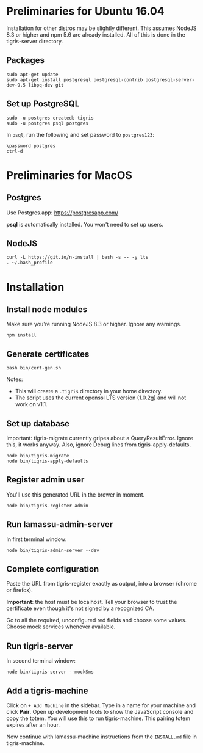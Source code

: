 # Preliminaries for Ubuntu 16.04

Installation for other distros may be slightly different. This assumes NodeJS 8.3 or higher and npm 5.6 are already installed. All of this is done in the tigris-server directory.

## Packages

```
sudo apt-get update
sudo apt-get install postgresql postgresql-contrib postgresql-server-dev-9.5 libpq-dev git
```

## Set up PostgreSQL

```
sudo -u postgres createdb tigris
sudo -u postgres psql postgres
```

In ``psql``, run the following and set password to ``postgres123``:

```
\password postgres
ctrl-d
```

# Preliminaries for MacOS

## Postgres

Use Postgres.app: https://postgresapp.com/

**psql** is automatically installed. You won't need to set up users.

## NodeJS

```
curl -L https://git.io/n-install | bash -s -- -y lts
. ~/.bash_profile
```

# Installation

## Install node modules

Make sure you're running NodeJS 8.3 or higher. Ignore any warnings.

```
npm install
```

## Generate certificates

```
bash bin/cert-gen.sh
```

Notes: 
  - This will create a ``.tigris`` directory in your home directory.
  - The script uses the current openssl LTS version (1.0.2g) and will not work on v1.1.
  
## Set up database

Important: tigris-migrate currently gripes about a QueryResultError. Ignore this, it works anyway. Also, ignore Debug lines from tigris-apply-defaults.

```
node bin/tigris-migrate
node bin/tigris-apply-defaults
```

## Register admin user

You'll use this generated URL in the brower in moment.

```
node bin/tigris-register admin
```

## Run lamassu-admin-server

In first terminal window:

```
node bin/tigris-admin-server --dev
```

## Complete configuration

Paste the URL from tigris-register exactly as output, into a browser (chrome or firefox).

**Important**: the host must be localhost. Tell your browser to trust the certificate even though it's not signed by a recognized CA.

Go to all the required, unconfigured red fields and choose some values. Choose mock services whenever available.

## Run tigris-server

In second terminal window:

```
node bin/tigris-server --mockSms
```

## Add a tigris-machine

Click on ``+ Add Machine`` in the sidebar. Type in a name for your machine and click **Pair**. Open up development tools to show the JavaScript console and copy the totem. You will use this to run tigris-machine. This pairing totem expires after an hour.

Now continue with lamassu-machine instructions from the ``INSTALL.md`` file in tigris-machine.
